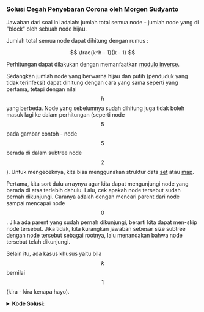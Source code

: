 ### Solusi Cegah Penyebaran Corona oleh Morgen Sudyanto

Jawaban dari soal ini adalah: jumlah total semua node - jumlah node yang di "block" oleh sebuah node hijau.

Jumlah total semua node dapat dihitung dengan rumus :

$$ \frac{k^h - 1}{k - 1} $$

Perhitungan dapat dilakukan dengan memanfaatkan [modulo inverse](https://www.geeksforgeeks.org/multiplicative-inverse-under-modulo-m/).

Sedangkan jumlah node yang berwarna hijau dan putih (penduduk yang tidak terinfeksi) dapat dihitung dengan cara yang sama seperti yang pertama, tetapi dengan nilai $$ h $$ yang berbeda. Node yang sebelumnya sudah dihitung juga tidak boleh masuk lagi ke dalam perhitungan (seperti node $$ 5 $$ pada gambar contoh - node $$ 5 $$ berada di dalam subtree node $$ 2 $$). Untuk mengeceknya, kita bisa menggunakan struktur data [set](https://www.topcoder.com/community/competitive-programming/tutorials/power-up-c-with-the-standard-template-library-part-1/#set) atau [map](https://www.topcoder.com/community/competitive-programming/tutorials/power-up-c-with-the-standard-template-library-part-1/#map). 

Pertama, kita sort dulu arraynya agar kita dapat mengunjungi node yang berada di atas terlebih dahulu. Lalu, cek apakah node tersebut sudah pernah dikunjungi. Caranya adalah dengan mencari parent dari node sampai mencapai node $$ 0 $$. Jika ada parent yang sudah pernah dikunjungi, berarti kita dapat men-skip node tersebut. Jika tidak, kita kurangkan jawaban sebesar size subtree dengan node tersebut sebagai rootnya, lalu menandakan bahwa node tersebut telah dikunjungi.

Selain itu, ada kasus khusus yaitu bila $$ k $$ bernilai $$ 1 $$ (kira - kira kenapa hayo).

<details><summary><b>Kode Solusi:</b></summary>

``` C++
/**
 * Author  : Morgen Sudyanto
 * Problem : Cegah Penyebaran Corona
 */
#include <bits/stdc++.h>
#define fi first
#define se second
#define pb push_back
#define mp make_pair
#define MOD 1000000007
#define INF 1234567890
#define pii pair<int,int>
#define LL long long
using namespace std;

LL fpow(LL a, LL b) {
    LL ret = 1;
    while (b) {
        if (b & 1) {
            ret = ret * a;
            ret %= MOD;
        }
        b /= 2;
        a = a * a;
        a %= MOD;
    }
    return ret;
}

int main () {
    //clock_t start = clock();
    ios_base::sync_with_stdio(false);
    cin.tie(NULL);
    cout.tie(NULL);
    LL k, h;
    cin >> k >> h;
    int n;
    cin >> n;
    LL a[n+5];
    int level[n+5];
    for (int i=1;i<=n;i++) cin >> a[i];
    sort (a+1,a+n+1);
    if (k == 1) {
        cout << a[1]%MOD << endl;
        return 0;
    }
    vector<pair<LL,LL>> groups;
    LL l = 0, cnt = 1, cnth = 0;
    while (l <= 1e12 && cnth < h) {
        groups.pb({l, l + cnt - 1});
        l += cnt;
        cnt *= k;
        cnth++;
    }

    // for (int i=0;i<groups.size();i++) cout << groups[i].fi << " " << groups[i].se << endl;

    for (int i=1;i<=n;i++) {
        for (int j=0;j<groups.size();j++) {
            if (a[i] >= groups[j].fi && a[i] <= groups[j].se) {
                level[i] = j;
                break;
            }
        }
    }

    // for (int i=1;i<=n;i++) cout << level[i] << " ";
    // cout << endl;

    for (int i=1;i<=n;i++) a[i] -= groups[level[i]].fi;
    
    // for (int i=1;i<=n;i++) cout << a[i] << " ";
    // cout << endl;

    LL ans = ((fpow(k, h) - 1) * fpow(k - 1, MOD - 2)) % MOD;
    map<LL, map<LL, int>> done;
    for (int i=1;i<=n;i++) {
        int curlevel = level[i], curid = a[i];
        bool y = 1;
        while (curlevel >= 0) {
            if (done[curlevel][curid] == 1) {
                y = 0;
                break;
            }
            curlevel--;
            curid /= k;
        }
        if (y) {
            done[level[i]][a[i]] = 1;
            ans -= (fpow(k, h - level[i]) - 1) * fpow(k - 1, MOD - 2);
            ans %= MOD;
        }
    }
    ans += MOD;
    ans %= MOD;
    cout << ans << endl;
    //cerr << fixed << setprecision(3) << (clock()-start)*1./CLOCKS_PER_SEC << endl;
    return 0;
}

```

</details>